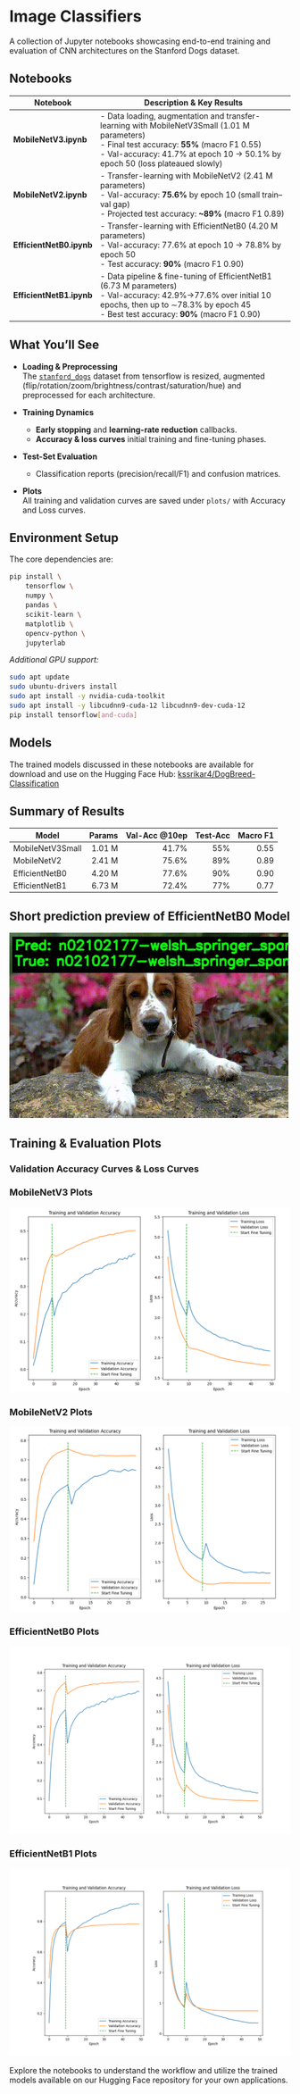 # Image Classifiers

A collection of Jupyter notebooks showcasing end-to-end training and evaluation of CNN architectures on the Stanford Dogs dataset.

## Notebooks

| Notebook             | Description & Key Results                                                                                                                                   |
|----------------------|-------------------------------------------------------------------------------------------------------------------------------------------------------------|
| **MobileNetV3.ipynb** | - Data loading, augmentation and transfer-learning with MobileNetV3Small (1.01 M parameters)<br>- Final test accuracy: **55%** (macro F1 0.55)<br>- Val-accuracy: 41.7% at epoch 10 → 50.1% by epoch 50 (loss plateaued slowly) |
| **MobileNetV2.ipynb** | - Transfer-learning with MobileNetV2 (2.41 M parameters)<br>- Val-accuracy: **75.6%** by epoch 10 (small train–val gap)<br>- Projected test accuracy: **~89%** (macro F1 0.89)         |
| **EfficientNetB0.ipynb** | - Transfer-learning with EfficientNetB0 (4.20 M parameters)<br>- Val-accuracy: 77.6% at epoch 10 → 78.8% by epoch 50<br>- Test accuracy: **90%** (macro F1 0.90)                       |
| **EfficientNetB1.ipynb** | - Data pipeline & fine-tuning of EfficientNetB1 (6.73 M parameters)<br>- Val-accuracy: 42.9%→77.6% over initial 10 epochs, then up to ∼78.3% by epoch 45<br>- Best test accuracy: **90%** (macro F1 0.90)           |

## What You’ll See

- **Loading & Preprocessing**  
  The [`stanford_dogs`](https://www.tensorflow.org/datasets/catalog/stanford_dogs) dataset from tensorflow is resized, augmented (flip/rotation/zoom/brightness/contrast/saturation/hue) and preprocessed for each architecture.

- **Training Dynamics**   
  - **Early stopping** and **learning-rate reduction** callbacks.
  - **Accuracy & loss curves** initial training and fine-tuning phases. 

- **Test-Set Evaluation**  
  - Classification reports (precision/recall/F1) and confusion matrices.  
  
- **Plots**  
  All training and validation curves are saved under `plots/` with Accuracy and Loss curves.
  
## Environment Setup

The core dependencies are:

```bash
pip install \
    tensorflow \
    numpy \
    pandas \
    scikit-learn \
    matplotlib \
    opencv-python \
    jupyterlab
````

*Additional GPU support:*

```bash
sudo apt update
sudo ubuntu-drivers install
sudo apt install -y nvidia-cuda-toolkit
sudo apt install -y libcudnn9-cuda-12 libcudnn9-dev-cuda-12
pip install tensorflow[and-cuda]
```

## Models
The trained models discussed in these notebooks are available for download and use on the Hugging Face Hub: [kssrikar4/DogBreed-Classification](https://huggingface.co/kssrikar4/DogBreed-Classification)

## Summary of Results

| Model            | Params | Val-Acc @10ep | Test‐Acc | Macro F1 |
| ---------------- | -----: | ------------: | -------: | -------: |
| MobileNetV3Small | 1.01 M |         41.7% |      55% |     0.55 |
| MobileNetV2      | 2.41 M |         75.6% |      89% |     0.89 |
| EfficientNetB0   | 4.20 M |         77.6% |      90% |     0.90 |
| EfficientNetB1   | 6.73 M |         72.4% |      77% |     0.77 |

## Short prediction preview of EfficientNetB0 Model
![Short prediction preview](https://github.com/kssrikar4/Image-Classifier/blob/main/plots/stanford_dogs_predictions.gif)

## Training & Evaluation Plots

### Validation Accuracy Curves & Loss Curves

### MobileNetV3 Plots
![MobileNetV3Small Val Accuracy](plots/MobileNetV3.png)

### MobileNetV2 Plots
![MobileNetV2 Val Accuracy](plots/MobileNetV2.png)

### EfficientNetB0 Plots
![EfficientNetB0 Val Accuracy](plots/EfficientNetB0.png)

### EfficientNetB1 Plots
![EfficientNetB1 Val Accuracy](plots/EfficientNetB1.png)

Explore the notebooks to understand the workflow and utilize the trained models available on our Hugging Face repository for your own applications.
